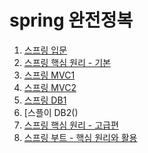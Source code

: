 # spring 완전정복
1. [스프링 입문]()
2. [스프링 핵심 원리 - 기본]()
3. [스프링 MVC1]()
4. [스프링 MVC2]()
5. [스프링 DB1]()
6. [스플이 DB2()
7. [스프링 핵심 원리 - 고급편]()
8. [스프링 부트 - 핵심 원리와 활용]()
